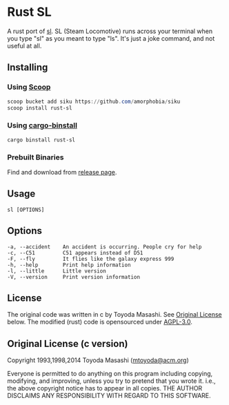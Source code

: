 # Rust SL

A rust port of [sl](https://github.com/mtoyoda/sl).
SL (Steam Locomotive) runs across your terminal when you type "sl" as you meant to type "ls". It's just a joke command, and not useful at all.

## Installing

### Using [Scoop](https://scoop.sh/)

```PowerShell
scoop bucket add siku https://github.com/amorphobia/siku
scoop install rust-sl
```

### Using [cargo-binstall](https://crates.io/crates/cargo-binstall)

```Shell
cargo binstall rust-sl
```

### Prebuilt Binaries

Find and download from [release page](https://github.com/amorphobia/rust-sl/releases).

## Usage

```Shell
sl [OPTIONS]
```

## Options

```text
-a, --accident    An accident is occurring. People cry for help
-c, --C51         C51 appears instead of D51
-F, --fly         It flies like the galaxy express 999
-h, --help        Print help information
-l, --little      Little version
-V, --version     Print version information
```

## License

The original code was written in c by Toyoda Masashi. See [Original License](#original-license-c-version) below.
The modified (rust) code is opensourced under [AGPL-3.0](https://github.com/amorphobia/rust-sl/blob/master/LICENSE).

## Original License (c version)

Copyright 1993,1998,2014 Toyoda Masashi (mtoyoda@acm.org)

Everyone is permitted to do anything on this program including copying,
modifying, and improving, unless you try to pretend that you wrote it.
i.e., the above copyright notice has to appear in all copies.
THE AUTHOR DISCLAIMS ANY RESPONSIBILITY WITH REGARD TO THIS SOFTWARE.
